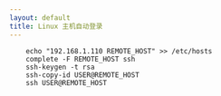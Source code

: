 ```yaml
---
layout: default
title: Linux 主机自动登录
---
```


        echo "192.168.1.110 REMOTE_HOST" >> /etc/hosts
        complete -F REMOTE_HOST ssh
        ssh-keygen -t rsa
        ssh-copy-id USER@REMOTE_HOST
        ssh USER@REMOTE_HOST

